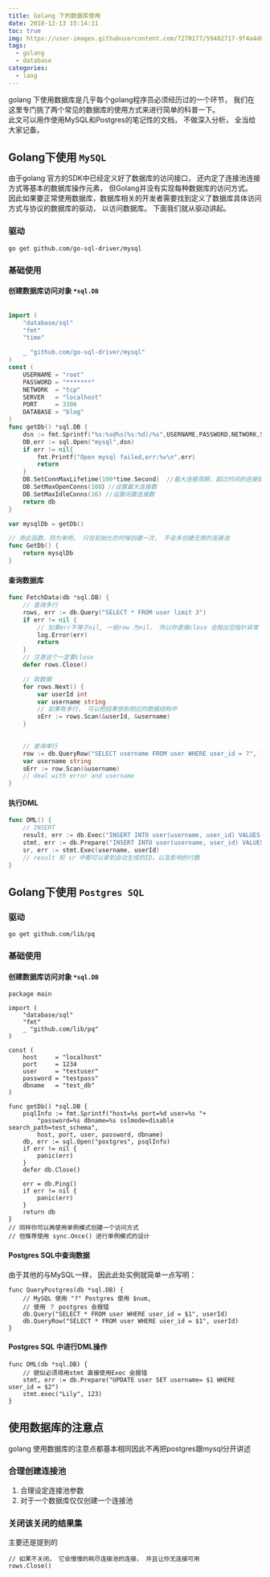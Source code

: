 ```yaml
---
title: Golang 下的数据库使用
date: 2018-12-13 15:14:11
toc: true
img: https://user-images.githubusercontent.com/7270177/59482717-9f4a4d80-8e9c-11e9-82b0-58254e0f4c4b.png
tags:
  - golang
  - database
categories:
  - lang
---
```


golang 下使用数据库是几乎每个golang程序员必须经历过的一个环节， 我们在这里专门挑了两个常见的数据库的使用方式来进行简单的科普一下。  
此文可以用作使用MySQL和Postgres的笔记性的文档， 不做深入分析， 全当给大家记备。

## Golang下使用 `MySQL`
由于golang 官方的SDK中已经定义好了数据库的访问接口， 还内定了连接池连接方式等基本的数据库操作元素， 但Golang并没有实现每种数据库的访问方式。  
因此如果要正常使用数据库，数据库相关的开发者需要找到定义了数据库具体访问方式与协议的数据库的驱动， 以访问数据库。 下面我们就从驱动讲起。  

### 驱动
```
go get github.com/go-sql-driver/mysql
```
### 基础使用

#### 创建数据库访问对象 `*sql.DB`
```go

import (
    "database/sql"
    "fmt"
    "time"

    _ "github.com/go-sql-driver/mysql"
)
const (
    USERNAME = "root"
    PASSWORD = "*******"
    NETWORK  = "tcp"
    SERVER   = "localhost"
    PORT     = 3306
    DATABASE = "blog"
)
func getDb() *sql.DB {
    dsn := fmt.Sprintf("%s:%s@%s(%s:%d)/%s",USERNAME,PASSWORD,NETWORK,SERVER,PORT,DATABASE)
    DB,err := sql.Open("mysql",dsn)
    if err != nil{
        fmt.Printf("Open mysql failed,err:%v\n",err)
        return
    }
    DB.SetConnMaxLifetime(100*time.Second)  //最大连接周期，超过时间的连接就close
    DB.SetMaxOpenConns(100）//设置最大连接数
    DB.SetMaxIdleConns(16) //设置闲置连接数
    return db
}

var mysqlDb = getDb()

// 用此函数，则为单例， 只在初始化的时候创建一次， 不会多创建无用的连接池
func GetDb() {
    return mysqlDb
}

```

#### 查询数据库
```go
func FetchData(db *sql.DB) {
    // 查询多行
    rows, err := db.Query("SELECT * FROM user limit 3")
    if err != nil {
        // 如果err不等于nil, 一般row 为nil， 所以你直接close 会抛出空指针异常
        log.Error(err)
        return
    }
    // 注意这个一定要close
    defer rows.Close()

    // 取数据
    for rows.Next() {
        var userId int
        var username string
        // 如果有多行， 可以把结果放到相应的数据结构中
        sErr := rows.Scan(&userId, &username)
    }

    
    // 查询单行
    row := db.QueryRow("SELECT username FROM user WHERE user_id = ?", 1)
    var username string
    sErr := row.Scan(&username)
    // deal with error and username
}

```

#### 执行DML

```go
func DML() {
    // INSERT
    result, err := db.Exec("INSERT INTO user(username, user_id) VALUES(?, ?)", username, userId)
    stmt, err := db.Prepare("INSERT INTO user(username, user_id) VALUES(?, ?)")
    sr, err := stmt.Exec(username, userId)
    // result 和 sr 中都可以拿到自动生成的ID，以及影响的行数    
}
```

## Golang下使用 `Postgres SQL`

### 驱动
```
go get github.com/lib/pq
```

### 基础使用

#### 创建数据库访问对象 `*sql.DB`

```golang
package main

import (
	"database/sql"
	"fmt"
	_ "github.com/lib/pq"
)

const (
	host     = "localhost"
	port     = 1234
	user     = "testuser"
	password = "testpass"
	dbname   = "test_db"
)

func getDb() *sql.DB {
	psqlInfo := fmt.Sprintf("host=%s port=%d user=%s "+
		"password=%s dbname=%s sslmode=disable search_path=test_schema",
		host, port, user, password, dbname)
	db, err := sql.Open("postgres", psqlInfo)
	if err != nil {
		panic(err)
	}
	defer db.Close()

	err = db.Ping()
	if err != nil {
		panic(err)
    }
    return db
}
// 同样你可以再使用单例模式创建一个访问方式
// 但推荐使用 sync.Once() 进行单例模式的设计

```

#### Postgres SQL中查询数据
由于其他的与MySQL一样， 因此此处实例就简单一点写明：

```golang
func QueryPostgres(db *sql.DB) {
    // MySQL 使用 "?" Postgres 使用 $num,
    // 使用 ？ postgres 会报错
    db.Query("SELECT * FROM user WHERE user_id = $1", userId)
    db.QueryRow("SELECT * FROM user WHERE user_id = $1", userId)
}

```

#### Postgres SQL 中进行DML操作
```golang
func DML(db *sql.DB) {
    // 貌似必须得用stmt 直接使用Exec 会报错
    stmt, err := db.Prepare("UPDATE user SET username= $1 WHERE user_id = $2")
    stmt.exec("Lily", 123)
}
```

## 使用数据库的注意点

golang 使用数据库的注意点都基本相同因此不再把postgres跟mysql分开讲述

### 合理创建连接池

1. 合理设定连接池参数
2. 对于一个数据库仅仅创建一个连接池

### 关闭该关闭的结果集

主要还是提到的

```golang
// 如果不关闭， 它会慢慢的耗尽连接池的连接， 并且让你无连接可用
rows.Close()
```


